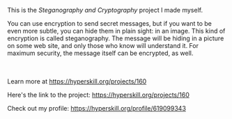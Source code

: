 This is the *Steganography and Cryptography* project I made myself.


<p>You can use encryption to send secret messages, but if you want to be even more subtle, you can hide them in plain sight: in an image. This kind of encryption is called steganography. The message will be hiding in a picture on some web site, and only those who know will understand it. For maximum security, the message itself can be encrypted, as well.</p><br/><br/>Learn more at <a href="https://hyperskill.org/projects/160?utm_source=ide&utm_medium=ide&utm_campaign=ide&utm_content=project-card">https://hyperskill.org/projects/160</a>

Here's the link to the project: https://hyperskill.org/projects/160

Check out my profile: https://hyperskill.org/profile/619099343